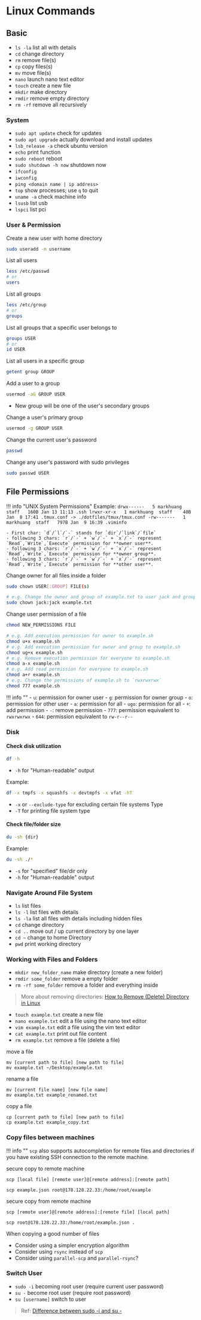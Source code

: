 # Linux Commands

## Basic

-   `ls -la` list all with details
-   `cd` change directory
-   `rm` remove file(s)
-   `cp` copy files(s)
-   `mv` move file(s)
-   `nano` launch nano text editor
-   `touch` create a new file
-   `mkdir` make directory
-   `rmdir` remove empty directory
-   `rm -rf` remove all recursively

### System

- `sudo apt update` check for updates
- `sudo apt upgrade` actually download and install updates
- `lsb_release -a` check ubuntu version
- `echo` print function
- `sudo reboot` reboot
- `sudo shutdown -h now` shutdown now
- `ifconfig`
- `iwconfig`
- `ping <domain name | ip address>`
- `top` show processes; use `q` to quit
- `uname -a` check machine info
- `lsusb` list usb
- `lspci` list pci

### User & Permission

Create a new user with home directory

```bash
sudo useradd -m username
```
    
List all users

```bash
less /etc/passwd
# or
users
```

List all groups

```bash
less /etc/group
# or
groups
```

List all groups that a specific user belongs to

```bash
groups USER
# or
id USER
```

List all users in a specific group

```bash
getent group GROUP
```

Add a user to a group

```bash
usermod -aG GROUP USER
```

- New group will be one of the user's secondary groups

Change a user's primary group

```bash
usermod -g GROUP USER
```

Change the current user's password

```bash
passwd
```

Change any user's password with sudo privileges

```bash
sudo passwd USER
```

## File Permissions

!!! info "UNIX System Permissions"
    Example:
    ```
    drwx------   5 markhuang  staff   160B Jan 13 11:13 .ssh
    lrwxr-xr-x   1 markhuang  staff    40B Jan  8 17:41 .tmux.conf -> ./dotfiles/tmux/tmux.conf
    -rw-------   1 markhuang  staff   797B Jan  9 16:39 .viminfo
    ```
    
    - First char: `d`/`l`/`-` stands for `dir`/`link`/`file`
    - following 3 chars: `r`/`-` + `w`/`-` + `x`/`-` represent `Read`,`Write`,`Execute` permission for **owner user**.
    - following 3 chars: `r`/`-` + `w`/`-` + `x`/`-` represent `Read`,`Write`,`Execute` permission for **owner group**.
    - following 3 chars: `r`/`-` + `w`/`-` + `x`/`-` represent `Read`,`Write`,`Execute` permission for **other user**.


Change owner for all files inside a folder

```bash
sudo chown USER[:GROUP] FILE(s)

# e.g. Change the owner and group of example.txt to user jack and group jack
sudo chown jack:jack example.txt
```

Change user permission of a file

```bash
chmod NEW_PERMISSIONS FILE

# e.g. Add execution permission for owner to example.sh
chmod u+x example.sh
# e.g. Add execution permission for owner and group to example.sh
chmod ug+x example.sh
# e.g. Remove execution permission for everyone to example.sh
chmod a-x example.sh
# e.g. Add read permission for everyone to example.sh
chmod a+r example.sh
# e.g. Change the permissions of example.sh to `rwxrwxrwx`
chmod 777 example.sh
```

!!! info ""
    - `u`: permission for owner user
    - `g`: permission for owner group
    - `o`: permission for other user
    - `a`: permission for all
    - `ugo`: permission for all
    - `+`: add permission
    - `-`: remove permission
    - `777`: permission equivalent to `rwxrwxrwx`
    - `644`: permission equivalent to `rw-r--r--`


### Disk

#### Check disk utilization 

```bash
df -h
```

- `-h` for "Human-readable" output

Example:

```bash
df -x tmpfs -x squashfs -x devtmpfs -x vfat -hT
```

- `-x` or `--exclude-type` for excluding certain file systems Type
- `-T` for printing file system type

#### Check file/folder size

```bash
du -sh {dir}
```
Example:

```bash
du -sh ./*
```

- `-s` for "specified" file/dir only
- `-h` for "Human-readable" output

### Navigate Around File System

- `ls` list files
- `ls -l` list files with details
- `ls -la` list all files with details including hidden files
- `cd` change directory
- `cd ..` move out / up current directory by one layer
- `cd ~` change to home Directory
- `pwd` print working directory

### Working with Files and Folders

- `mkdir new_folder_name` make directory (create a new folder)
- `rmdir some_folder` remove a empty folder
- `rm -rf some_folder` remove a folder and everything inside

> More about removing directories: [How to Remove (Delete) Directory in Linux](https://linuxize.com/post/remove-directory-linux/)

- `touch example.txt` create a new file
- `nano example.txt` edit a file using the nano text editor
- `vim example.txt` edit a file using the vim text editor
- `cat example.txt` print out file content
- `rm example.txt` remove a file (delete a file)

move a file
```
mv [current path to file] [new path to file]
mv example.txt ~/Desktop/example.txt
```

rename a file
```
mv [current file name] [new file name]
mv example.txt example_renamed.txt
```

copy a file
```
cp [current path to file] [new path to file]
cp example.txt example_copy.txt
```

### Copy files between machines

!!! info ""
    `scp` also supports autocompletion for remote files and directories if you have existing SSH connection to the remote machine.

secure copy to remote machine

```
scp [local file] [remote user]@[remote address]:[remote path]

scp example.json root@178.128.22.33:/home/root/example
```

secure copy from remote machine

```
scp [remote user]@[remote address]:[remote file] [local path]

scp root@178.128.22.33:/home/root/example.json .
```

When copying a good number of files

- Consider using a simpler encryption algorithm
- Consider using `rsync` instead of `scp`
- Consider using `parallel-scp` and `parallel-rsync`?



### Switch User

- `sudo -i` becoming root user (require current user password)
- `su -` become root user (require root password)
- `su [username]` switch to user

> Ref: [Difference between sudo -i and su -](https://unix.stackexchange.com/a/98534)